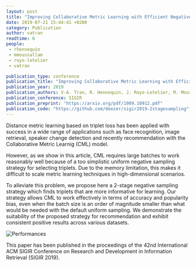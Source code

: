 ```yaml
---
layout: post
title: "Improving Collaborative Metric Learning with Efficient Negative Sampling"
date: 2019-07-21 15:44:41 +0200
category: Publication
author: vatran
readtime: 6
people:
 - rhennequin
 - mmoussallam
 - royo-letelier
 - vatran

publication_type: conference
publication_title: "Improving Collaborative Metric Learning with Efficient Negative Sampling"
publication_year: 2019
publication_authors: V-A. Tran, R. Hennequin, J. Royo-Letelier, M. Moussallam
publication_conference: SIGIR
publication_preprint: "https://arxiv.org/pdf/1909.10912.pdf"
publication_code: "https://github.com/deezer/sigir2019-2stagesampling"
---
```


Distance metric learning based on triplet loss has been applied with success in a wide range of applications such as face recognition, image retrieval, speaker change detection and recently recommendation with the Collaborative Metric Learnig (CML) model.

However, as we show in this article, CML requires large batches to work reasonably well because of a too simplistic uniform negative sampling strategy for selecting triplets. Due to the memory limitation, this makes it difficult to scale metric learning techniques in high-dimensional scenarios.

To alleviate this problem, we propose here a 2-stage negative sampling strategy which finds triplets that are more informative for learning. Our strategy allows CML to work effectively in terms of accuracy and popularity bias, even when the batch size is an order of magnitude smaller than what would be needed with the default uniform sampling. We demonstrate the suitability of the proposed strategy for recommendation and exhibit consistent positive results across various datasets.

<div class="publication-illustration">
    <img
        src="{{ '/static/images/publis/tran19sigir/uniform_strategy.png' | prepend: site.url }}"
        alt="Performances"/>
</div>

This paper has been published in the proceedings of the 42nd International ACM SIGIR Conference on Research and Development in Information Retrieval (SIGIR 2019).